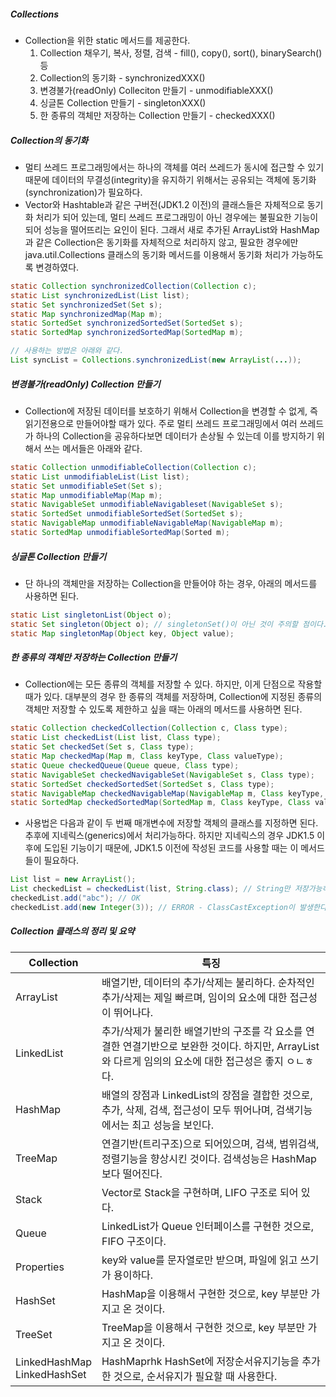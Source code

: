 ##### Collections

- Collection을  위한 static 메서드를 제공한다.
  1. Collection 채우기, 복사, 정렬, 검색 - fill(), copy(), sort(), binarySearch() 등
  2. Collection의 동기화 - synchronizedXXX()
  3. 변경불가(readOnly) Colleciton 만들기 - unmodifiableXXX()
  4. 싱글톤 Collection 만들기 - singletonXXX()
  5. 한 종류의 객체만 저장하는 Collection 만들기 - checkedXXX()

##### Collection의 동기화

- 멀티 쓰레드 프로그래밍에서는 하나의 객체를 여러 쓰레드가 동시에 접근할 수 있기 때문에 데이터의 무결성(integrity)을 유지하기 위해서는 공유되는 객체에 동기화(synchronization)가 필요하다.
- Vector와 Hashtable과 같은 구버전(JDK1.2 이전)의 클래스들은 자체적으로 동기화 처리가 되어 있는데, 멀티 쓰레드 프로그래밍이 아닌 경우에는 불필요한 기능이 되어 성능을 떨어뜨리는 요인이 된다. 그래서 새로 추가된 ArrayList와 HashMap과 같은 Collection은 동기화를 자체적으로 처리하지 않고, 필요한 경우에만 java.util.Collections 클래스의 동기화 메서드를 이용해서 동기화 처리가 가능하도록 변경하였다.

```java
static Collection synchronizedCollection(Collection c);
static List synchronizedList(List list);
static Set synchronizedSet(Set s);
static Map synchronizedMap(Map m);
static SortedSet synchronizedSortedSet(SortedSet s);
static SortedMap synchronizedSortedMap(SortedMap m);

// 사용하는 방법은 아래와 같다.
List syncList = Collections.synchronizedList(new ArrayList(...));
```

##### 변경불가(readOnly) Collection 만들기

- Collection에 저장된 데이터를 보호하기 위해서 Collection을 변경할 수 없게, 즉 읽기전용으로 만들어야할 때가 있다. 주로 멀티 쓰레드 프로그래밍에서 여러 쓰레드가 하나의 Collection을 공유하다보면 데이터가 손상될 수 있는데 이를 방지하기 위해서 쓰는 메서들은 아래와 같다.

```java
static Collection unmodifiableCollection(Collection c);
static List unmodifiableList(List list);
static Set unmodifiableSet(Set s);
static Map unmodifiableMap(Map m);
static NavigableSet unmodifiableNavigableset(NavigableSet s);
static SortedSet unmodifiableSortedSet(SortedSet s);
static NavigableMap unmodifiableNavigableMap(NavigableMap m);
static SortedMap unmodifiableSortedMap(Sorted m);
```

##### 싱글톤 Collection 만들기

- 단 하나의 객체만을 저장하는 Collection을 만들어야 하는 경우, 아래의 메서드를 사용하면 된다.

```java
static List singletonList(Object o);
static Set singleton(Object o); // singletonSet()이 아닌 것이 주의할 점이다.
static Map singletonMap(Object key, Object value);
```

##### 한 종류의 객체만 저장하는 Collection 만들기

- Collection에는 모든 종류의 객체를 저장할 수 있다. 하지만, 이게 단점으로 작용할 때가 있다. 대부분의 경우 한 종류의 객체를 저장하며, Collection에 지정된 종류의 객체만 저장할 수 있도록 제한하고 싶을 때는 아래의 메서드를 사용하면 된다.

```java
static Collection checkedCollection(Collection c, Class type);
static List checkedList(List list, Class type);
static Set checkedSet(Set s, Class type);
static Map checkedMap(Map m, Class keyType, Class valueType);
static Queue checkedQueue(Queue queue, Class type);
static NavigableSet checkedNavigableSet(NavigableSet s, Class type);
static SortedSet checkedSortedSet(SortedSet s, Class type);
static NavigableMap checkedNavigableMap(NavigableMap m, Class keyType, Class valueType);
static SortedMap checkedSortedMap(SortedMap m, Class keyType, Class valueType);
```

- 사용법은 다음과 같이 두 번째 매개변수에 저장할 객체의 클래스를 지정하면 된다. 추후에 지네릭스(generics)에서 처리가능하다. 하지만 지네릭스의 경우 JDK1.5 이후에 도입된 기능이기 때문에, JDK1.5 이전에 작성된 코드를 사용할 때는 이 메서드들이 필요하다.

```java
List list = new ArrayList();
List checkedList = checkedList(list, String.class); // String만 저장가능하다. - 한 가지 타입만 저장 가능하다
checkedList.add("abc"); // OK
checkedList.add(new Integer(3)); // ERROR - ClassCastException이 발생한다.
```

##### Collection 클래스의 정리 및 요약

| Collection                       | 특징                                                         |
| -------------------------------- | ------------------------------------------------------------ |
| ArrayList                        | 배열기반, 데이터의 추가/삭제는 불리하다. 순차적인 추가/삭제는 제일 빠르며, 임이의 요소에 대한 접근성이 뛰어나다. |
| LinkedList                       | 추가/삭제가 불리한 배열기반의 구조를 각 요소를 연결한 연결기반으로 보완한 것이다. 하지만, ArrayList와 다르게 임의의 요소에 대한 접근성은 좋지 ㅇㄴㅎ다. |
| HashMap                          | 배열의 장점과 LinkedList의 장점을 결합한 것으로, 추가, 삭제, 검색, 접근성이 모두 뛰어나며, 검색기능에서는 최고 성능을 보인다. |
| TreeMap                          | 연결기반(트리구조)으로 되어있으며, 검색, 범위검색, 정렬기능을 향상시킨 것이다. 검색성능은 HashMap보다 떨어진다. |
| Stack                            | Vector로 Stack을 구현하며, LIFO 구조로 되어 있다.            |
| Queue                            | LinkedList가 Queue 인터페이스를 구현한 것으로, FIFO 구조이다. |
| Properties                       | key와 value를 문자열로만 받으며, 파일에 읽고 쓰기가 용이하다. |
| HashSet                          | HashMap을 이용해서 구현한 것으로, key 부분만 가지고 온 것이다. |
| TreeSet                          | TreeMap을 이용해서 구현한 것으로, key 부분만 가지고 온 것이다. |
| LinkedHashMap<br />LinkedHashSet | HashMaprhk HashSet에 저장순서유지기능을 추가한 것으로, 순서유지가 필요할 때 사용한다. |
